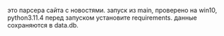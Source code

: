 это парсера сайта с новостями.
запуск из main, проверено на win10, python3.11.4
перед запуском установите requirements.
данные сохраняются в data.db.
